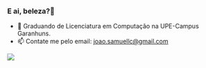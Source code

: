 ### E ai, beleza?👋

- 🔭 Graduando de Licenciatura em Computação na UPE-Campus Garanhuns.
- 📫 Contate me pelo email: joao.samuellc@gmail.com




<div>
  <a href="https://www.instagram.com/skmuell/" target="blank"><img src="https://img.shields.io/badge/Instagram-E4405F?style=for-the-badge&logo=instagram&logoColor=white" target="blank"><a>
</div>

